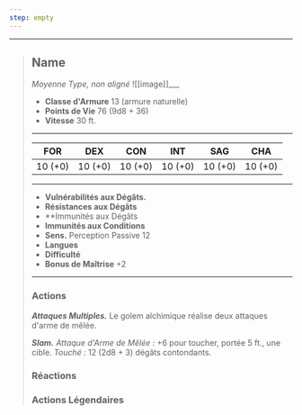```yaml
---
step: empty
---
```

___
>## Name
>*Moyenne Type, non aligné*
>![[image]]___
>- **Classe d'Armure** 13 (armure naturelle)
>- **Points de Vie** 76 (9d8 + 36)
>- **Vitesse** 30 ft.
>___
>|FOR|DEX|CON|INT|SAG|CHA|
>|:---:|:---:|:---:|:---:|:---:|:---:|
>|10 (+0)|10 (+0)|10 (+0)|10 (+0)|10 (+0)|10 (+0)|
>
>___
>- **Vulnérabilités aux Dégâts.**
>- **Résistances aux Dégâts** 
>- **Immunités aux Dégâts
>- **Immunités aux Conditions** 
>- **Sens.** Perception Passive 12
>- **Langues** 
>- **Difficulté** 
>- **Bonus de Maîtrise** +2
>___
> 
>
>### Actions
>***Attaques Multiples.*** Le golem alchimique réalise deux attaques d'arme de mêlée. 
>
>***Slam.*** *Attaque d'Arme de Mêlée :* +6 pour toucher, portée 5 ft., une cible. *Touché :* 12 (2d8 + 3) dégâts contondants.
>
> ### Réactions
>
> ### Actions Légendaires

